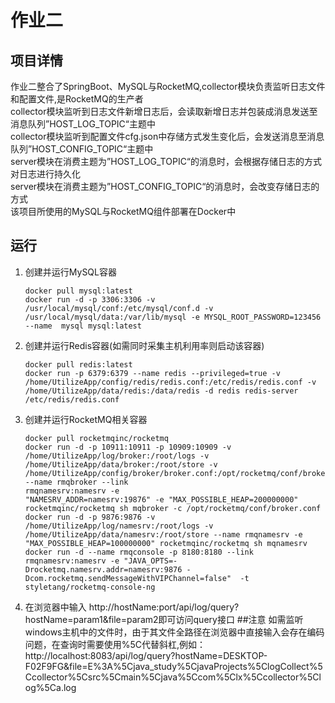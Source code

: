 # 作业二
## 项目详情
作业二整合了SpringBoot、MySQL与RocketMQ,collector模块负责监听日志文件和配置文件,是RocketMQ的生产者<br/>
collector模块监听到日志文件新增日志后，会读取新增日志并包装成消息发送至消息队列”HOST_LOG_TOPIC“主题中<br/>
collector模块监听到配置文件cfg.json中存储方式发生变化后，会发送消息至消息队列”HOST_CONFIG_TOPIC“主题中<br/>
server模块在消费主题为”HOST_LOG_TOPIC“的消息时，会根据存储日志的方式对日志进行持久化<br/>
server模块在消费主题为”HOST_CONFIG_TOPIC“的消息时，会改变存储日志的方式<br/>
该项目所使用的MySQL与RocketMQ组件部署在Docker中<br/>
## 运行
1. 创建并运行MySQL容器
   ```
   docker pull mysql:latest
   docker run -d -p 3306:3306 -v /usr/local/mysql/conf:/etc/mysql/conf.d -v /usr/local/mysql/data:/var/lib/mysql -e MYSQL_ROOT_PASSWORD=123456 --name  mysql mysql:latest
2. 创建并运行Redis容器(如需同时采集主机利用率则启动该容器)
   ```
   docker pull redis:latest
   docker run -p 6379:6379 --name redis --privileged=true -v /home/UtilizeApp/config/redis/redis.conf:/etc/redis/redis.conf -v /home/UtilizeApp/data/redis:/data/redis -d redis redis-server /etc/redis/redis.conf
3. 创建并运行RocketMQ相关容器
   ```
   docker pull rocketmqinc/rocketmq
   docker run -d -p 10911:10911 -p 10909:10909 -v  /home/UtilizeApp/log/broker:/root/logs -v   /home/UtilizeApp/data/broker:/root/store -v  /home/UtilizeApp/config/broker/broker.conf:/opt/rocketmq/conf/broker.conf --name rmqbroker --link
   rmqnamesrv:namesrv -e
   "NAMESRV_ADDR=namesrv:19876" -e "MAX_POSSIBLE_HEAP=200000000" rocketmqinc/rocketmq sh mqbroker -c /opt/rocketmq/conf/broker.conf
   docker run -d -p 9876:9876 -v /home/UtilizeApp/log/namesrv:/root/logs -v /home/UtilizeApp/data/namesrv:/root/store --name rmqnamesrv -e "MAX_POSSIBLE_HEAP=100000000" rocketmqinc/rocketmq sh mqnamesrv
   docker run -d --name rmqconsole -p 8180:8180 --link rmqnamesrv:namesrv -e "JAVA_OPTS=-Drocketmq.namesrv.addr=namesrv:9876 -Dcom.rocketmq.sendMessageWithVIPChannel=false"  -t styletang/rocketmq-console-ng
4. 在浏览器中输入 http://hostName:port/api/log/query?hostName=param1&file=param2即可访问query接口
##注意
如需监听windows主机中的文件时，由于其文件全路径在浏览器中直接输入会存在编码问题，在查询时需要使用%5C代替斜杠,例如：
http://localhost:8083/api/log/query?hostName=DESKTOP-F02F9FG&file=E%3A%5Cjava_study%5CjavaProjects%5ClogCollect%5Ccollector%5Csrc%5Cmain%5Cjava%5Ccom%5Clx%5Ccollector%5Clog%5Ca.log